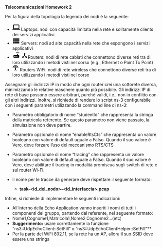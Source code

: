 ﻿**Telecomunicazioni Homework 2**  

Per la figura della topologia la legenda dei nodi è la seguente: 

- ![](image_homework_task/Aspose.Words.427ebb94-798a-4de5-b081-fe2e669f2e9c.002.png)  Laptops: nodi con capacità limitata nella rete e solitamente clients dei servizi applicativi 
- ![](image_homework_task/Aspose.Words.427ebb94-798a-4de5-b081-fe2e669f2e9c.003.png) Servers: nodi ad alte capacità nella rete che espongono i servizi applicativi 
- ![](image_homework_task/Aspose.Words.427ebb94-798a-4de5-b081-fe2e669f2e9c.004.png) ![](image_homework_task/Aspose.Words.427ebb94-798a-4de5-b081-fe2e669f2e9c.005.png)Routers: nodi di rete cablati che connettono diverse reti tra di loro utilizzando i metodi visti nel corso (e.g., Ethernet o Point To Point) 
- ![](image_homework_task/Aspose.Words.427ebb94-798a-4de5-b081-fe2e669f2e9c.006.png) Routers WiFi: nodi di rete wireless che connettono diverse reti tra di loro utilizzando i metodi visti nel corso 

Assegnare gli indirizzi IP in modo che ogni router crei una sottorete diversa, minimizzando le relative maschere quanto più possibile. Gli indirizzi IP di rete di base possono essere arbitrari, purché validi, i.e., non in conflitto con gli altri indirizzi. Inoltre, si richiede di rendere lo script ns-3 configurabile con i seguenti parametri utilizzando la command line di ns-3: 

- Parametro obbligatorio di nome “studentId” che rappresenta la stringa della matricola referente. Se questo parametro non viene passato, la simulazione non deve partire. 
- Parametro opzionale di nome “enableRtsCts” che rappresenta un valore booleano con valore di default uguale a Falso. Quando il suo valore è Vero, deve forzare l’uso del meccanismo RTS/CTS 
- Parametro opzionale di nome “tracing” che rappresenta un valore booleano con valore di default uguale a Falso. Quando il suo valore è Vero, deve abilitare il tracing in modalità promiscua sugli switch di rete e sul router Wi-Fi. 
- Il nome per le tracce da generare deve rispettare il seguente formato:  

  - **task-<id\_del\_nodo>-<id\_interfaccia>.pcap** 

Infine, si richiede di implementare le seguenti indicazioni:  

- All’interno della Echo Application vanno inseriti i nomi di tutti i componenti del gruppo, partendo dal referente, nel seguente formato: 
- Nome1,Cognome1,Matricola1,Nome2,Cognome2…(etc) 
- **Suggerimento:** usare correttamente la funzione “ns3::UdpEchoClient::SetFill” o “ns3::UdpEchoClientHelper::SetFill”** 
- Per la parte del WiFi 802.11, se la rete ha un AP, allora il suo SSID deve essere una stringa 